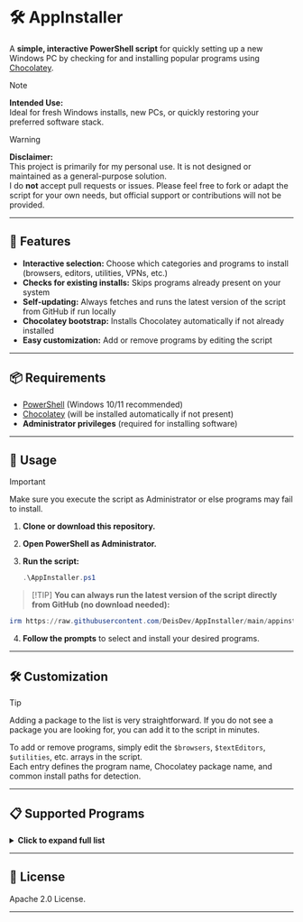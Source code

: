 # 🛠️ AppInstaller

A **simple, interactive PowerShell script** for quickly setting up a new Windows PC by checking for and installing popular programs using [Chocolatey](https://chocolatey.org/).

> [!NOTE]
> **Intended Use:**  
> Ideal for fresh Windows installs, new PCs, or quickly restoring your preferred software stack.

> [!WARNING]
> **Disclaimer:**  
> This project is primarily for my personal use. It is not designed or maintained as a general-purpose solution.  
> I do **not** accept pull requests or issues. Please feel free to fork or adapt the script for your own needs, but official support or contributions will not be provided.

---

## 🚀 Features

- **Interactive selection:** Choose which categories and programs to install (browsers, editors, utilities, VPNs, etc.)
- **Checks for existing installs:** Skips programs already present on your system
- **Self-updating:** Always fetches and runs the latest version of the script from GitHub if run locally
- **Chocolatey bootstrap:** Installs Chocolatey automatically if not already installed
- **Easy customization:** Add or remove programs by editing the script

---

## 📦 Requirements

- [PowerShell](https://docs.microsoft.com/en-us/powershell/) (Windows 10/11 recommended)
- [Chocolatey](https://chocolatey.org/install) (will be installed automatically if not present)
- **Administrator privileges** (required for installing software)

---

## 📝 Usage

> [!IMPORTANT]
> Make sure you execute the script as Administrator or else programs may fail to install. 

1. **Clone or download this repository.**
2. **Open PowerShell as Administrator.**
3. **Run the script:**

   ```powershell
   .\AppInstaller.ps1
   ```
> [!TIP] **You can always run the latest version of the script directly from GitHub (no download needed):**
   ```powershell
   irm https://raw.githubusercontent.com/DeisDev/AppInstaller/main/appinstaller.ps1 | iex
   ```
4. **Follow the prompts** to select and install your desired programs.

---

## 🛠️ Customization

> [!TIP]
> Adding a package to the list is very straightforward. If you do not see a package you are looking for, you can add it to the script in minutes. 


To add or remove programs, simply edit the `$browsers`, `$textEditors`, `$utilities`, etc. arrays in the script.  
Each entry defines the program name, Chocolatey package name, and common install paths for detection.

---

## 📋 Supported Programs

<details>
<summary><strong>Click to expand full list</strong></summary>

**Text Editors:**
- Notepad++
- Sublime Text 3
- Neovim
- Obsidian

**Web Browsers:**
- Edge
- Chrome
- Brave
- Firefox
- Opera GX
- Opera
- LibreWolf
- Chromium
- Tor Browser
- Vivaldi

**Game Launchers:**
- Steam
- Epic Games Launcher
- EA App
- GOG Galaxy
- Rockstar Games Launcher
- Ubisoft Connect
- Prism Launcher

**Emulators:**
- Dolphin Emulator

**Utilities:**
- 7zip
- WinRAR
- Bulk Crap Uninstaller
- GIMP
- JDownloader2
- HWInfo
- Process Hacker
- CrystalDiskInfo
- GPU-Z
- OBS Studio
- TranslucentTB
- Display Driver Uninstaller (DDU)
- VLC
- WizTree

**VPNs:**
- NordVPN
- ProtonVPN
- WireGuard
- OpenVPN
- OpenVPN Connect
- ExpressVPN
- Mullvad

**Torrents:**
- qBittorrent

**Benchmarks:**
- FurMark

</details>

---

## 📄 License

Apache 2.0 License.

---
